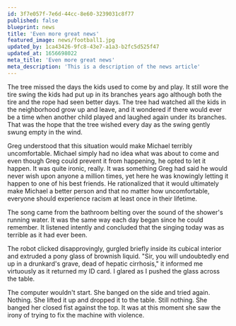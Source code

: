 ```yaml
---
id: 3f7e057f-7e6d-44cc-8e60-3239031c8f77
published: false
blueprint: news
title: 'Even more great news'
featured_image: news/football1.jpg
updated_by: 1ca43426-9fc8-43e7-a1a3-b2fc5d525f47
updated_at: 1656698022
meta_title: 'Even more great news'
meta_description: 'This is a description of the news article'
---
```

<p>The tree missed the days the kids used to come by and play. It still wore the tire swing the kids had put up in its branches years ago although both the tire and the rope had seen better days. The tree had watched all the kids in the neighborhood grow up and leave, and it wondered if there would ever be a time when another child played and laughed again under its branches. That was the hope that the tree wished every day as the swing gently swung empty in the wind.</p><p>Greg understood that this situation would make Michael terribly uncomfortable. Michael simply had no idea what was about to come and even though Greg could prevent it from happening, he opted to let it happen. It was quite ironic, really. It was something Greg had said he would never wish upon anyone a million times, yet here he was knowingly letting it happen to one of his best friends. He rationalized that it would ultimately make Michael a better person and that no matter how uncomfortable, everyone should experience racism at least once in their lifetime.</p><p>The song came from the bathroom belting over the sound of the shower&#039;s running water. It was the same way each day began since he could remember. It listened intently and concluded that the singing today was as terrible as it had ever been.</p><p>The robot clicked disapprovingly, gurgled briefly inside its cubical interior and extruded a pony glass of brownish liquid. &quot;Sir, you will undoubtedly end up in a drunkard&#039;s grave, dead of hepatic cirrhosis,&quot; it informed me virtuously as it returned my ID card. I glared as I pushed the glass across the table.</p><p>The computer wouldn&#039;t start. She banged on the side and tried again. Nothing. She lifted it up and dropped it to the table. Still nothing. She banged her closed fist against the top. It was at this moment she saw the irony of trying to fix the machine with violence.</p>